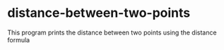 # distance-between-two-points

This program prints the distance between two points using the distance formula
